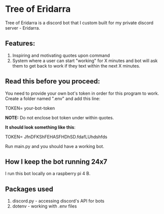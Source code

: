 # Tree of Eridarra
Tree of Eridarra is a discord bot that I custom built for my private discord server - Eridarra.

## Features:
1. Inspiring and motivating quotes upon command
2. System where a user can start "working" for X minutes and bot will ask them to get back to work if they text within the next X minutes.

## Read this before you proceed:
You need to provide your own bot's token in order for this program to work. 
Create a folder named ".env" and add this line:

TOKEN= your-bot-token

**NOTE:**  Do not enclose bot token under within quotes. 

**It should look something like this**:

TOKEN= JfnDFKShFEHASFHDhSD.fdafLUhdshfds

Run main.py and you should have a working bot. 

## How I keep the bot running 24x7 
I run this bot locally on a raspberry pi 4 B. 

## Packages used
1. discord.py - accessing discord's API for bots
2. dotenv - working with .env files
